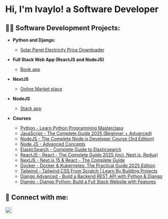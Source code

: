 <h1>Hi, I'm Ivaylo! a Software Developer</a></h1>

<h2>👨‍💻 Software Development Projects:</h2>

- <b>Python and Django:</b>
  - [Solar Panel Electricity Price Downloader](https://github.com/ivaylobandrov/DjangoAdvancedProjectITIDO)

- <b>Full Stack Web App (ReactJS and NodeJS)</b>
  - [Book app](https://github.com/ivaylobandrov/ITIDONodeJSReact-Project)

- <b>NextJS</b>
  - [Online Market place](https://github.com/ivaylobandrov/OnlineMarketplaceItido)

- <b>NodeJS</b>
  - [Stack app](https://github.com/ivaylobandrov/StackNodeJsApp)

- <b>Courses</b>
  - [Python - Learn Python Programming Masterclass](https://www.udemy.com/course/python-the-complete-python-developer-course/?couponCode=ACCAGE0923)
  - [JavaScript - The Complete Guide 2025 (Beginner + Advanced)](https://www.udemy.com/course/javascript-the-complete-guide-2020-beginner-advanced/?couponCode=ACCAGE0923)
  - [NodeJS - The Complete Node.js Developer Course (3rd Edition)](https://www.udemy.com/course/the-complete-nodejs-developer-course-2/?couponCode=ACCAGE0923)
  - [Node JS - Advanced Concepts](https://www.udemy.com/course/advanced-node-for-developers/learn/lecture/9646826?start=0#overview)
  - [ElasticSearch - Complete Guide to Elasticsearch](https://www.udemy.com/course/elasticsearch-complete-guide/?couponCode=ACCAGE0923)
  - [ReactJS - React - The Complete Guide 2025 (incl. Next.js, Redux)](https://www.udemy.com/course/react-the-complete-guide-incl-redux/learn/lecture/8231756?start=0#overview)
  - [NextJS - Next.js 15 & React - The Complete Guide](https://www.udemy.com/course/nextjs-react-the-complete-guide/learn/lecture/41161466?start=0#overview)
  - [Docker - Docker & Kubernetes: The Practical Guide 2025 Edition](https://www.udemy.com/course/docker-kubernetes-the-practical-guide/?couponCode=ACCAGE0923)
  - [Tailwind - Tailwind CSS From Scratch | Learn By Building Projects](https://www.udemy.com/course/tailwind-from-scratch/?couponCode=ACCAGE0923)
  - [Django Advanced - Build a Backend REST API with Python & Django](https://www.udemy.com/course/django-python-advanced/?couponCode=ACCAGE0923)
  - [Django - Django Python: Build a Full Stack Website with Features](https://www.udemy.com/course/python-django-2021-complete-course/?couponCode=ACCAGE0923)

<h2> 🤳 Connect with me:</h2>

[<img align="left" alt="JoshMadakor | LinkedIn" width="22px" src="https://cdn.jsdelivr.net/npm/simple-icons@v3/icons/linkedin.svg" />][linkedin]

[linkedin]: https://www.linkedin.com/in/ivaylo-bandrov-7819ba1aa

<!--
**joshmadakor1/joshmadakor1** is a ✨ _special_ ✨ repository because its `README.md` (this file) appears on your GitHub profile.

